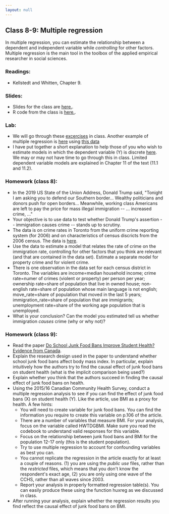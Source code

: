 ```yaml
---
layout: null
---
```


## Class 8-9: Multiple regression

In multiple regression, you can estimate the relationship between a dependent and independent variable while *controlling* for other factors.
Multiple regression is the main tool in the toolbox of the applied empirical researcher in social sciences.

### Readings:
- Kellstedt and Whitten, Chapter 9.

### Slides:
- Slides for the class are [here.](https://github.com/nicrivers/uo_api_6319/raw/master/class7.pdf).
- R code from the class is [here.](https://github.com/nicrivers/uo_api_6319/raw/master/nov_12_2019_class.R).

### Lab:
- We will go through these [excercises](http://htmlpreview.github.io/?https://github.com/nicrivers/uo_api_6319/blob/master/R_session_7.html) in class.  Another example of multiple regression is [here](http://htmlpreview.github.io/?https://github.com/nicrivers/uo_api_6319/blob/master/week9_lab.html) using [this data](https://github.com/nicrivers/uo_api_6319/raw/master/small_gss2015.csv)
- I have put together a short explanation to help those of you who wish to estimate models in which the dependent variable (Y) is discrete [here](http://htmlpreview.github.io/?https://github.com/nicrivers/uo_api_6319/blob/master/limdep.html).  We may or may not have time to go through this in class.  Limited dependent variable models are explained in Chapter 11 of the text (11.1 and 11.2).

### Homework (class 8):
- In the 2019 US State of the Union Address, Donald Trump said, "Tonight I am asking you to defend our Southern border... Wealthy politicians and donors push for open borders... Meanwhile, working class Americans are left to pay the price for mass illegal immigration -- ... increased crime, ..."
- Your objective is to use data to test whether Donald Trump's assertion -- immigration causes crime -- stands up to scrutiny.
- The data is on crime rates in Toronto from the uniform crime reporting system (for 2006) and on characteristics of census discricts from the 2006 census.  The data is [here](https://raw.githubusercontent.com/nicrivers/uo_api_6319/master/toronto_crime.csv).
- Use the data to estimate a model that relates the rate of crime on the immigration rate, controlling for other factors that you think are relevant (and that are contained in the data set).  Estimate a separate model for property crime and for violent crime.
- There is one observation in the data set for each census district in Toronto.  The variables are income=median household income; crime rate=numer of crimes (violent or property) per person per year; ownership rate=share of population that live in owned house; non-english rate=share of population whose main language is not english; move_rate=share of population that moved in the last 5 years; immigration_rate=share of population that are immigrants; unemployment rate=share of the working age population that is unemployed.
- What is your conclusion?  Can the model you estimated tell us whether immigration *causes* crime (why or why not)?

### Homework (class 9):
- Read the paper [Do School Junk Food Bans Improve Student Health? Evidence from Canada](https://github.com/nicrivers/uo_api_6319/raw/master/cpp.2016-090.pdf).
- Explain the research design used in the paper to understand whether school junk food bans affect body mass index.  In particular, explain intuitively how the authors try to find the causal effect of junk food bans on student health (what is the implicit comparison being used?)
- Explain whether you think that the authors succeed in finding the causal effect of junk food bans on health.
- Using the 2015/16 Canadian Community Health Survey, conduct a multiple regression analysis to see if you can find the effect of junk food bans (X) on student health (Y).  Like the article, use BMI as a proxy for health.  A few hints:
    - You will need to create variable for junk food bans.  You can find the information you require to create this variable on p.106 of the article.
    - There are a number of variables that measure BMI.  For your analysis, focus on the variable called HWTDGBMI.  Make sure you read the codebook to understand valid responses for this variable.
    - Focus on the relationship between junk food bans and BMI for the population 12-17 only (this is the student population).
    - Try to use multiple regression to account for confounding variables as best you can.
    - You cannot replicate the regression in the article exactly for at least a couple of reasons.  (1) you are using the *public use* files, rather than the *restricted* files, which means that you don't know the respondent's exact age, (2) you are only using one wave of the CCHS, rather than all waves since 2003.
    - Report your analysis in properly formatted regression table(s).  You can easily produce these using the function huxreg as we discussed in class.
- After running your analysis, explain whether the regression results you find reflect the causal effect of junk food bans on BMI.
